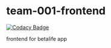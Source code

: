 # team-001-frontend

[![Codacy Badge](https://api.codacy.com/project/badge/Grade/628ace81b1914002b3bbf966c7dffe3a)](https://app.codacy.com/gh/BuildForSDG/team-001-frontend?utm_source=github.com&utm_medium=referral&utm_content=BuildForSDG/team-001-frontend&utm_campaign=Badge_Grade_Settings)

frontend for betalife app
